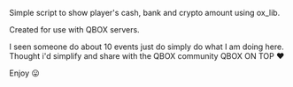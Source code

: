 Simple script to show player's cash, bank and crypto amount using ox_lib. 

Created for use with QBOX servers.

I seen someone do about 10 events just do simply do what I am doing here. Thought i'd simplify and share with the QBOX community 
QBOX ON TOP ❤

Enjoy 😛
